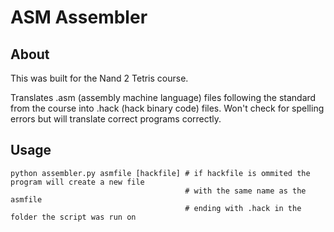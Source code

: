 # ASM Assembler

## About
This was built for the Nand 2 Tetris course.

Translates .asm (assembly machine language) files following the standard from the course into .hack (hack binary code) files.
Won't check for spelling errors but will translate correct programs correctly.

## Usage
```shell
python assembler.py asmfile [hackfile] # if hackfile is ommited the program will create a new file 
                                       # with the same name as the asmfile 
                                       # ending with .hack in the folder the script was run on
```
